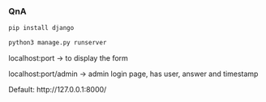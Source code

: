 ### QnA

```bash
pip install django
```

```bash
python3 manage.py runserver
```


<p>localhost:port   -> to display the form</p>
<p>localhost:port/admin  -> admin login page, has user, answer and timestamp</p>

<p>Default: http://127.0.0.1:8000/ </p>

